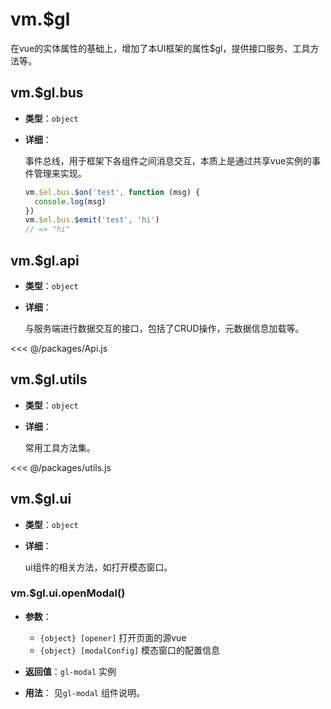 # vm.$gl
在vue的实体属性的基础上，增加了本UI框架的属性$gl，提供接口服务、工具方法等。
## vm.$gl.bus
- **类型**：`object`

- **详细**：

  事件总线，用于框架下各组件之间消息交互，本质上是通过共享vue实例的事件管理来实现。
  ``` javascript
  vm.$el.bus.$on('test', function (msg) {
    console.log(msg)
  })
  vm.$el.bus.$emit('test', 'hi')
  // => "hi"
  ```
## vm.$gl.api
- **类型**：`object`

- **详细**：

  与服务端进行数据交互的接口，包括了CRUD操作，元数据信息加载等。

<<< @/packages/Api.js

## vm.$gl.utils

- **类型**：`object`

- **详细**：

  常用工具方法集。

<<< @/packages/utils.js

## vm.$gl.ui
- **类型**：`object`

- **详细**：

  ui组件的相关方法，如打开模态窗口。
### vm.$gl.ui.openModal()

- **参数**：
  - `{object} [opener]` 打开页面的源vue
  - `{object} [modalConfig]` 模态窗口的配置信息

- **返回值**：`gl-modal` 实例

- **用法**：
  见`gl-modal` 组件说明。
